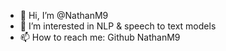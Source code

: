 - 👋 Hi, I’m @NathanM9
- 👀 I’m interested in NLP & speech to text models
- 📫 How to reach me: Github NathanM9

<!---
NathanM9/NathanM9 is a ✨ special ✨ repository because its `README.md` (this file) appears on your GitHub profile.
You can click the Preview link to take a look at your changes.
--->
